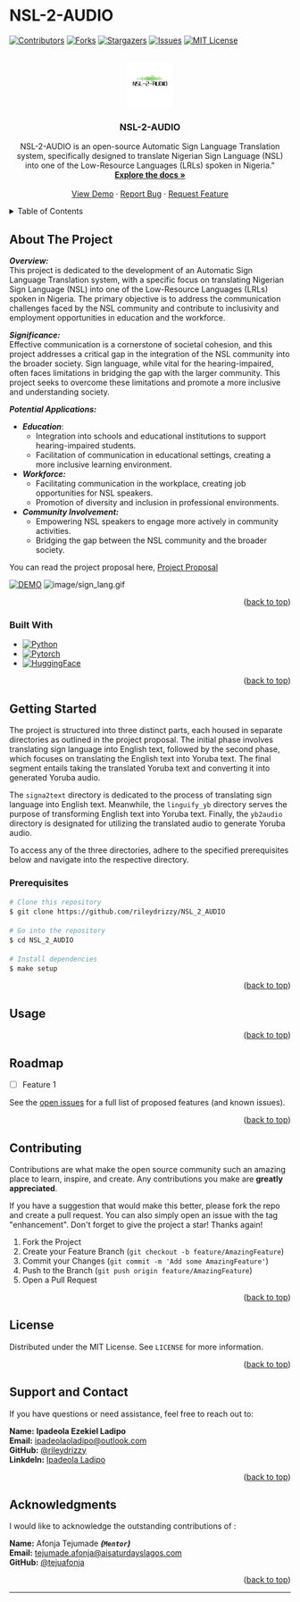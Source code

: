 # NSL-2-AUDIO

<a name="readme-top"></a>

[![Contributors][contributors-shield]][contributors-url]
[![Forks][forks-shield]][forks-url]
[![Stargazers][stars-shield]][stars-url]
[![Issues][issues-shield]][issues-url]
[![MIT License][license-shield]][license-url]

<!-- PROJECT LOGO -->
<br />
<div align="center">
  <a href="https://github.com/AISaturdaysLagos/Cohort8-Ransome-Kuti-Ladipo">
    <img src="images/logo.png" alt="Logo" width="80" height="80">
  </a>

<h3 align="center">NSL-2-AUDIO</h3>

  <p align="center">
    NSL-2-AUDIO is an open-source Automatic Sign Language Translation system, specifically designed to translate Nigerian Sign Language (NSL) into one of the Low-Resource Languages (LRLs) spoken in Nigeria."
    <br />
    <a href="https://github.com/AISaturdaysLagos/Cohort8-Ransome-Kuti-Ladipo"><strong>Explore the docs »</strong></a>
    <br />
    <br />
    <a href="https://github.com/AISaturdaysLagos/Cohort8-Ransome-Kuti-Ladipo">View Demo</a>
    ·
    <a href="https://github.com/AISaturdaysLagos/Cohort8-Ransome-Kuti-Ladipo/issues">Report Bug</a>
    ·
    <a href="https://github.com/AISaturdaysLagos/Cohort8-Ransome-Kuti-Ladipo/issues">Request Feature</a>
  </p>
</div>

<!-- TABLE OF CONTENTS -->
<details>
  <summary>Table of Contents</summary>
  <ol>
    <li>
      <a href="#about-the-project">About The Project</a>
      <ul>
        <li><a href="#built-with">Built With</a></li>
      </ul>
    </li>
    <li>
      <a href="#getting-started">Getting Started</a>
      <ul>
        <li><a href="#prerequisites">Prerequisites</a></li>
      </ul>
    </li>
    <li><a href="#usage">Usage</a></li>
    <li><a href="#roadmap">Roadmap</a></li>
    <li><a href="#contributing">Contributing</a></li>
    <li><a href="#license">License</a></li>
    <li><a href="#contact">Contact</a></li>
    <li><a href="#acknowledgments">Acknowledgments</a></li>
  </ol>
</details>

<!-- ABOUT THE PROJECT -->
## About The Project

***Overview:*** \
This project is dedicated to the development of an Automatic Sign Language Translation system, with a specific focus on translating Nigerian Sign Language (NSL) into one of the Low-Resource Languages (LRLs) spoken in Nigeria. The primary objective is to address the communication challenges faced by the NSL community and contribute to inclusivity and employment opportunities in education and the workforce.

***Significance:*** \
Effective communication is a cornerstone of societal cohesion, and this project addresses a critical gap in the integration of the NSL community into the broader society. Sign language, while vital for the hearing-impaired, often faces limitations in bridging the gap with the larger community. This project seeks to overcome these limitations and promote a more inclusive and understanding society.

***Potential Applications:***

- ***Education***:
  - Integration into schools and educational institutions to support hearing-impaired students.
  - Facilitation of communication in educational settings, creating a more inclusive learning environment.
- ***Workforce:***
  - Facilitating communication in the workplace, creating job opportunities for NSL speakers.
  - Promotion of diversity and inclusion in professional environments.
- ***Community Involvement:***
  - Empowering NSL speakers to engage more actively in community activities.
  - Bridging the gap between the NSL community and the broader society.

You can read the project proposal here, [Project Proposal](https://github.com/AISaturdaysLagos/Cohort8-Ransome-Kuti-Ladipo/blob/main/project-proposal.pdf)

[![DEMO][product-screenshot]](https://example.com)
![image/sign_lang.gif]()

<p align="right">(<a href="#readme-top">back to top</a>)</p>

### Built With

- [![Python][Python]][Python-url]
- [![Pytorch][Pytorch]][Pytorch-url]
- [![HuggingFace][HuggingFace]][HuggingFace-url]


<p align="right">(<a href="#readme-top">back to top</a>)</p>

<!-- GETTING STARTED -->
## Getting Started

The project is structured into three distinct parts, each housed in separate directories as outlined in the project proposal. The initial phase involves translating sign language into English text, followed by the second phase, which focuses on translating the English text into Yoruba text. The final segment entails taking the translated Yoruba text and converting it into generated Yoruba audio.

The `signa2text` directory is dedicated to the process of translating sign language into English text. Meanwhile, the `linguify_yb` directory serves the purpose of transforming English text into Yoruba text. Finally, the `yb2audio` directory is designated for utilizing the translated audio to generate Yoruba audio.

To access any of the three directories, adhere to the specified prerequisites below and navigate into the respective directory.

### Prerequisites

```bash
# Clone this repository
$ git clone https://github.com/rileydrizzy/NSL_2_AUDIO

# Go into the repository
$ cd NSL_2_AUDIO

# Install dependencies
$ make setup
```

<p align="right">(<a href="#readme-top">back to top</a>)</p>

<!-- USAGE EXAMPLES -->
## Usage

<p align="right">(<a href="#readme-top">back to top</a>)</p>

<!-- ROADMAP -->
## Roadmap

- [ ] Feature 1

See the [open issues](https://github.com/rileydrizzy/NSL_2_AUDIO/issues) for a full list of proposed features (and known issues).

<p align="right">(<a href="#readme-top">back to top</a>)</p>

<!-- CONTRIBUTING -->
## Contributing

Contributions are what make the open source community such an amazing place to learn, inspire, and create. Any contributions you make are **greatly appreciated**.

If you have a suggestion that would make this better, please fork the repo and create a pull request. You can also simply open an issue with the tag "enhancement".
Don't forget to give the project a star! Thanks again!

1. Fork the Project
2. Create your Feature Branch (`git checkout -b feature/AmazingFeature`)
3. Commit your Changes (`git commit -m 'Add some AmazingFeature'`)
4. Push to the Branch (`git push origin feature/AmazingFeature`)
5. Open a Pull Request

<p align="right">(<a href="#readme-top">back to top</a>)</p>

<!-- LICENSE -->
## License

Distributed under the MIT License. See `LICENSE` for more information.

<p align="right">(<a href="#readme-top">back to top</a>)</p>

<!-- CONTACT -->
## Support and Contact

If you have questions or need assistance, feel free to reach out to:

**Name:** **Ipadeola Ezekiel Ladipo**  
**Email:** <ipadeolaoladipo@outlook.com>  
**GitHub:** [@rileydrizzy](https://github.com/rileydrizzy)  
**Linkdeln:** [Ipadeola Ladipo](https://www.linkedin.com/in/ladipo-ipadeola/)

<p align="right">(<a href="#readme-top">back to top</a>)</p>

<!-- ACKNOWLEDGMENTS -->
## Acknowledgments

I would like to acknowledge the outstanding contributions of :

**Name:** Afonja Tejumade ***(```Mentor```)***  
**Email:** <tejumade.afonja@aisaturdayslagos.com>  
**GitHub:** [@tejuafonja](https://github.com/tejuafonja)

<p align="right">(<a href="#readme-top">back to top</a>)</p>

---

<!-- MARKDOWN LINKS & IMAGES -->
<!-- https://www.markdownguide.org/basic-syntax/#reference-style-links -->
[contributors-shield]: https://img.shields.io/github/contributors/rileydrizzy/NSL_2_AUDIO.svg?style=for-the-badge
[contributors-url]: https://github.com/rileydrizzy/NSL_2_AUDIO/graphs/contributors
[forks-shield]: https://img.shields.io/github/forks/rileydrizzy/NSL_2_AUDIO.svg?style=for-the-badge
[forks-url]: https://github.com/rileydrizzy/NSL_2_AUDIO/network/members
[stars-shield]: https://img.shields.io/github/stars/rileydrizzy/NSL_2_AUDIO.svg?style=for-the-badge
[stars-url]: https://github.com/rileydrizzy/NSL_2_AUDIO/stargazers
[issues-shield]: https://img.shields.io/github/issues/rileydrizzy/NSL_2_AUDIO.svg?style=for-the-badge
[issues-url]: https://github.com/rileydrizzy/NSL_2_AUDIO/issues
[license-shield]: https://img.shields.io/github/license/rileydrizzy/NSL_2_AUDIO.svg?style=for-the-badge
[license-url]: https://github.com/rileydrizzy/NSL_2_AUDIO/blob/master/LICENSE.txt
[product-screenshot]: images/screenshot.png
[Python-url]: <https://www.python.org/>
[Python]: <https://img.shields.io/badge/Python-563D7C?style=for-the-badge&logo=python&logoColor=white>
[Pytorch-url]: <https://pytorch.org/>
[Pytorch]: <https://img.shields.io/badge/PyTorch-0769AD?style=for-the-badge&logo=pytorch&logoColor=white>
[HuggingFace-url]: <https://huggingface.co/>
[HuggingFace]: <https://img.shields.io/badge/HuggingFace-DD0031?style=for-the-badge&logo=huggingface&logoColor=white>
[GCP-url]: <https://cloud.google.com/?hl=en>
[GCP]: <>
